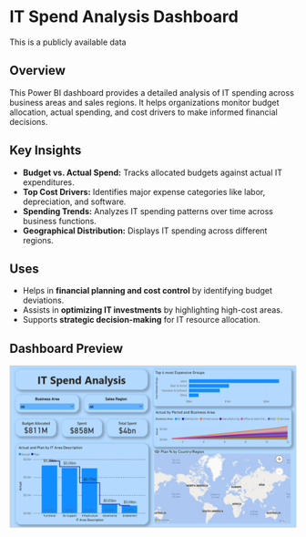 # IT Spend Analysis Dashboard  

This is a publicly available data  

## Overview  
This Power BI dashboard provides a detailed analysis of IT spending across business areas and sales regions. It helps organizations monitor budget allocation, actual spending, and cost drivers to make informed financial decisions.  

## Key Insights  
- **Budget vs. Actual Spend:** Tracks allocated budgets against actual IT expenditures.  
- **Top Cost Drivers:** Identifies major expense categories like labor, depreciation, and software.  
- **Spending Trends:** Analyzes IT spending patterns over time across business functions.  
- **Geographical Distribution:** Displays IT spending across different regions.  

## Uses  
- Helps in **financial planning and cost control** by identifying budget deviations.  
- Assists in **optimizing IT investments** by highlighting high-cost areas.  
- Supports **strategic decision-making** for IT resource allocation.  

## Dashboard Preview  
![IT Spend Analysis Dashboard](https://raw.githubusercontent.com/Siddhant-Deokar/IT-spend-analysis-dashboard/main/IT%20Spend%20Analysis%20Snapshot.png)  

